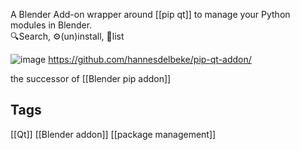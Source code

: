 A Blender Add-on wrapper around [[pip qt]] to manage your Python modules in Blender.  
🔍Search, ⚙️(un)install, 📃list

![image](https://github.com/hannesdelbeke/pip-qt-addon/assets/3758308/3a80f178-d77d-4af6-8e63-26c258171ec4)
https://github.com/hannesdelbeke/pip-qt-addon/

the successor of [[Blender pip addon]]
## Tags
[[Qt]]
[[Blender addon]]
[[package management]]
